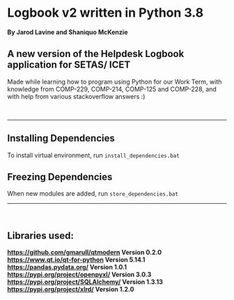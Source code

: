 # Logbook v2 written in Python 3.8

**By Jarod Lavine and Shaniquo McKenzie**

## A new version of the Helpdesk Logbook application for SETAS/ ICET

Made while learning how to program using Python for our Work Term, with knowledge from COMP-229, COMP-214, COMP-125 and COMP-228, and with help from various stackoverflow answers :)

<br/>

***
## Installing Dependencies
To install virtual environment, run `install_dependencies.bat`

## Freezing Dependencies
When new modules are added, run `store_dependencies.bat`

***

<br>

## Libraries used:


**https://github.com/gmarull/qtmodern Version 0.2.0** <br/>
**https://www.qt.io/qt-for-python Version 5.14.1** <br/>
**https://pandas.pydata.org/ Version 1.0.1** <br/>
**https://pypi.org/project/openpyxl/ Version 3.0.3** <br/>
**https://pypi.org/project/SQLAlchemy/ Version 1.3.13** <br/>
**https://pypi.org/project/xlrd/ Version 1.2.0** <br/>



